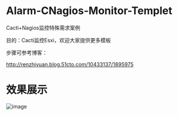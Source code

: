 # Alarm-CNagios-Monitor-Templet
  Cacti+Nagios监控特殊需求案例
  
  目的：Cacti监控Esxi，欢迎大家提供更多模板
  
  步骤可参考博客：

  http://renzhiyuan.blog.51cto.com/10433137/1895975
  
# 效果展示 

![image](http://s4.51cto.com/wyfs02/M01/8D/63/wKiom1iakDqBgGK2AAE2FVGJ0KY987.png)
